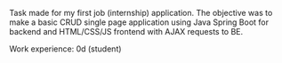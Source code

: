 Task made for my first job (internship) application. The objective was to make a basic CRUD single page application using Java Spring Boot for backend and HTML/CSS/JS frontend with AJAX requests to BE.

Work experience: 0d (student)
